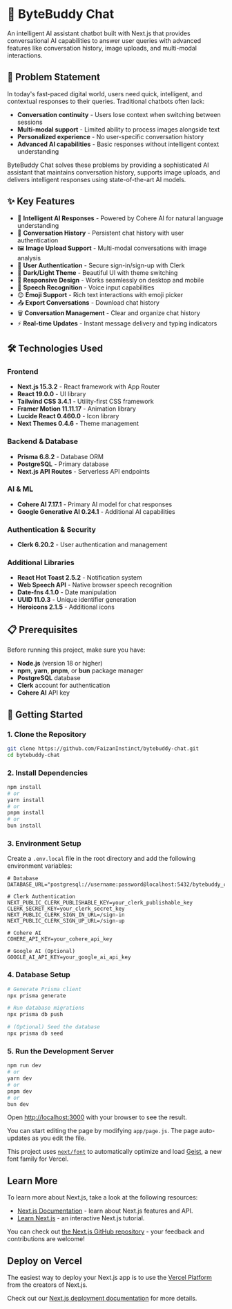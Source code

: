 # 🤖 ByteBuddy Chat

An intelligent AI assistant chatbot built with Next.js that provides conversational AI capabilities to answer user queries with advanced features like conversation history, image uploads, and multi-modal interactions.

## 🎯 Problem Statement

In today's fast-paced digital world, users need quick, intelligent, and contextual responses to their queries. Traditional chatbots often lack:
- **Conversation continuity** - Users lose context when switching between sessions
- **Multi-modal support** - Limited ability to process images alongside text
- **Personalized experience** - No user-specific conversation history
- **Advanced AI capabilities** - Basic responses without intelligent context understanding

ByteBuddy Chat solves these problems by providing a sophisticated AI assistant that maintains conversation history, supports image uploads, and delivers intelligent responses using state-of-the-art AI models.

## ✨ Key Features

- 🧠 **Intelligent AI Responses** - Powered by Cohere AI for natural language understanding
- 💬 **Conversation History** - Persistent chat history with user authentication
- 🖼️ **Image Upload Support** - Multi-modal conversations with image analysis
- 🔐 **User Authentication** - Secure sign-in/sign-up with Clerk
- 🌙 **Dark/Light Theme** - Beautiful UI with theme switching
- 📱 **Responsive Design** - Works seamlessly on desktop and mobile
- 🎤 **Speech Recognition** - Voice input capabilities
- 😊 **Emoji Support** - Rich text interactions with emoji picker
- 📤 **Export Conversations** - Download chat history
- 🗑️ **Conversation Management** - Clear and organize chat history
- ⚡ **Real-time Updates** - Instant message delivery and typing indicators

## 🛠️ Technologies Used

### Frontend
- **Next.js 15.3.2** - React framework with App Router
- **React 19.0.0** - UI library
- **Tailwind CSS 3.4.1** - Utility-first CSS framework
- **Framer Motion 11.11.17** - Animation library
- **Lucide React 0.460.0** - Icon library
- **Next Themes 0.4.6** - Theme management

### Backend & Database
- **Prisma 6.8.2** - Database ORM
- **PostgreSQL** - Primary database
- **Next.js API Routes** - Serverless API endpoints

### AI & ML
- **Cohere AI 7.17.1** - Primary AI model for chat responses
- **Google Generative AI 0.24.1** - Additional AI capabilities

### Authentication & Security
- **Clerk 6.20.2** - User authentication and management

### Additional Libraries
- **React Hot Toast 2.5.2** - Notification system
- **Web Speech API** - Native browser speech recognition
- **Date-fns 4.1.0** - Date manipulation
- **UUID 11.0.3** - Unique identifier generation
- **Heroicons 2.1.5** - Additional icons

## 📋 Prerequisites

Before running this project, make sure you have:

- **Node.js** (version 18 or higher)
- **npm**, **yarn**, **pnpm**, or **bun** package manager
- **PostgreSQL** database
- **Clerk** account for authentication
- **Cohere AI** API key

## 🚀 Getting Started

### 1. Clone the Repository

```bash
git clone https://github.com/FaizanInstinct/bytebuddy-chat.git
cd bytebuddy-chat
```

### 2. Install Dependencies

```bash
npm install
# or
yarn install
# or
pnpm install
# or
bun install
```

### 3. Environment Setup

Create a `.env.local` file in the root directory and add the following environment variables:

```env
# Database
DATABASE_URL="postgresql://username:password@localhost:5432/bytebuddy_chat"

# Clerk Authentication
NEXT_PUBLIC_CLERK_PUBLISHABLE_KEY=your_clerk_publishable_key
CLERK_SECRET_KEY=your_clerk_secret_key
NEXT_PUBLIC_CLERK_SIGN_IN_URL=/sign-in
NEXT_PUBLIC_CLERK_SIGN_UP_URL=/sign-up

# Cohere AI
COHERE_API_KEY=your_cohere_api_key

# Google AI (Optional)
GOOGLE_AI_API_KEY=your_google_ai_api_key
```

### 4. Database Setup

```bash
# Generate Prisma client
npx prisma generate

# Run database migrations
npx prisma db push

# (Optional) Seed the database
npx prisma db seed
```

### 5. Run the Development Server

```bash
npm run dev
# or
yarn dev
# or
pnpm dev
# or
bun dev
```

Open [http://localhost:3000](http://localhost:3000) with your browser to see the result.

You can start editing the page by modifying `app/page.js`. The page auto-updates as you edit the file.

This project uses [`next/font`](https://nextjs.org/docs/app/building-your-application/optimizing/fonts) to automatically optimize and load [Geist](https://vercel.com/font), a new font family for Vercel.

## Learn More

To learn more about Next.js, take a look at the following resources:

- [Next.js Documentation](https://nextjs.org/docs) - learn about Next.js features and API.
- [Learn Next.js](https://nextjs.org/learn) - an interactive Next.js tutorial.

You can check out [the Next.js GitHub repository](https://github.com/vercel/next.js) - your feedback and contributions are welcome!

## Deploy on Vercel

The easiest way to deploy your Next.js app is to use the [Vercel Platform](https://vercel.com/new?utm_medium=default-template&filter=next.js&utm_source=create-next-app&utm_campaign=create-next-app-readme) from the creators of Next.js.

Check out our [Next.js deployment documentation](https://nextjs.org/docs/app/building-your-application/deploying) for more details.
